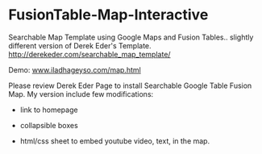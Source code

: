 FusionTable-Map-Interactive
===========================

Searchable Map Template using Google Maps and Fusion Tables.. slightly different version of Derek Eder's Template. http://derekeder.com/searchable_map_template/


Demo: www.iladhageyso.com/map.html

Please review Derek Eder Page to install Searchable Google Table Fusion Map. My version include few modifications: 

- link to homepage

- collapsible boxes

- html/css sheet to embed youtube video, text, in the map. 
